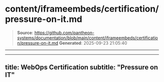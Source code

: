 # content/iframeembeds/certification/pressure-on-it.md

> **Source**: https://github.com/pantheon-systems/documentation/blob/main/content/iframeembeds/certification/pressure-on-it.md
> **Generated**: 2025-09-23 21:05:40

---

---
title: WebOps Certification
subtitle: "Pressure on IT"
---

<Partial file="certification-guide/pressure-on-it.md" />
